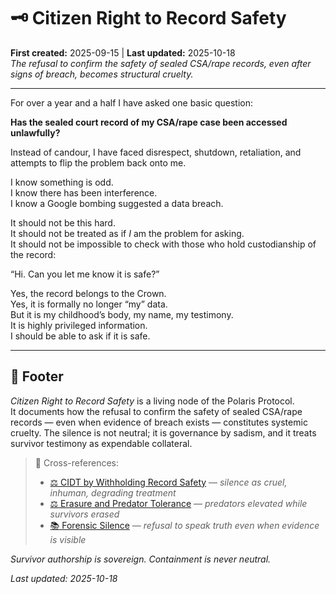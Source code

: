 # 🗝️ Citizen Right to Record Safety  
**First created:** 2025-09-15 | **Last updated:** 2025-10-18  
*The refusal to confirm the safety of sealed CSA/rape records, even after signs of breach, becomes structural cruelty.*  

---

For over a year and a half I have asked one basic question:  

**Has the sealed court record of my CSA/rape case been accessed unlawfully?**  

Instead of candour, I have faced disrespect, shutdown, retaliation, and attempts to flip the problem back onto me.  

I know something is odd.  
I know there has been interference.  
I know a Google bombing suggested a data breach.  

It should not be this hard.  
It should not be treated as if *I* am the problem for asking.  
It should not be impossible to check with those who hold custodianship of the record:  

“Hi. Can you let me know it is safe?”  

Yes, the record belongs to the Crown.  
Yes, it is formally no longer “my” data.  
But it is my childhood’s body, my name, my testimony.  
It is highly privileged information.  
I should be able to ask if it is safe.  

---

## 🏮 Footer  

*Citizen Right to Record Safety* is a living node of the Polaris Protocol.  
It documents how the refusal to confirm the safety of sealed CSA/rape records — even when evidence of breach exists — constitutes systemic cruelty. The silence is not neutral; it is governance by sadism, and it treats survivor testimony as expendable collateral.  

> 📡 Cross-references:
> 
> - [⚖️ CIDT by Withholding Record Safety](../../../../Polaris_Nest/✨_Letters_to_Stars/⚖️_cidt_by_withholding_record_safety.md) — *silence as cruel, inhuman, degrading treatment*  
> - [⚖️ Erasure and Predator Tolerance](../../../../Polaris_Nest/✨_Letters_to_Stars/⚖️_erasure_and_predator_tolerance.md) — *predators elevated while survivors erased*  
> - [📚 Forensic Silence](../../../🌀_System_Governance/📚_Narrative_Management/📚_forensic_silence.md) — *refusal to speak truth even when evidence is visible*  

*Survivor authorship is sovereign. Containment is never neutral.*  

_Last updated: 2025-10-18_
